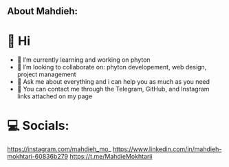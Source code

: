 ## About Mahdieh: 

# 🥰 Hi
 - 🐍 I’m currently learning and working on phyton
 - 🧠 I’m looking to collaborate on: phyton developement, web design, project management
 - 📖 Ask me about everything and i can help you as much as you need 
 - 🔗 You can contact me through the Telegram, GitHub, and Instagram links attached on my page

# 💻 Socials:
https://instagram.com/mahdieh_mo_
https://www.linkedin.com/in/mahdieh-mokhtari-60836b279
https://t.me/MahdieMokhtarii
